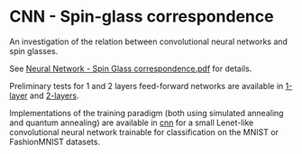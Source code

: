 # CNN - Spin-glass correspondence

An investigation of the relation between convolutional neural networks and spin glasses.

See [Neural Network - Spin Glass correspondence.pdf](./Neural%20Network%20-%20Spin%20Glass%20correspondence.pdf) for details.

Preliminary tests for 1 and 2 layers feed-forward networks are available in [1-layer](./1-layer) and [2-layers](./2-layers).

Implementations of the training paradigm (both using simulated annealing and quantum annealing) are available in [cnn](./cnn)
for a small Lenet-like convolutional neural network trainable for classification on the MNIST or FashionMNIST datasets.

